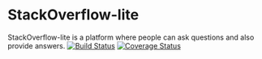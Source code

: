 # StackOverflow-lite
StackOverflow-lite is a platform where people can ask questions and also provide answers. 
[![Build Status](https://travis-ci.org/wycliffkas/StackOverflow-lite.svg?branch=develop)](https://travis-ci.org/wycliffkas/StackOverflow-lite)
[![Coverage Status](https://coveralls.io/repos/github/wycliffkas/StackOverflow-lite/badge.svg?branch=master)](https://coveralls.io/github/wycliffkas/StackOverflow-lite?branch=master)
